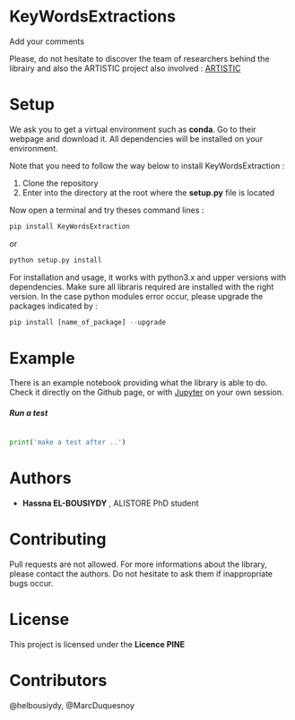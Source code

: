 KeyWordsExtractions
========================================================

Add your comments

Please, do not hesitate to discover the team of researchers behind the librairy and also the ARTISTIC project
also involved : [ARTISTIC](https://www.u-picardie.fr/erc-artistic/?L=0)


Setup
========================================================
We ask you to get a virtual environment such as **conda**. Go to their webpage and download
it. All dependencies will be installed on your environment.

Note that you need to follow the way below to install KeyWordsExtraction :

1. Clone the repository
2. Enter into the directory at the root where the **setup.py** file is located

Now open a terminal and try theses command lines :
```python
pip install KeyWordsExtraction
```
or 
```python
python setup.py install
```

For installation and usage, it works with python3.x and upper versions with dependencies.
Make sure all libraris required are installed with the right version.
In the case python modules error occur, please upgrade the packages indicated by :
```python
pip install [name_of_package] --upgrade
```

Example
========================================================


There is an example notebook providing what the library is able to do. Check it 
directly on the Github page, or with [Jupyter](https://jupyter.org/install) on your own session.

##### Run a test

```python

print('make a test after ..')

```

 Authors
 ========================================================
  - **Hassna EL-BOUSIYDY** , ALISTORE PhD student
  
 Contributing 
========================================================

Pull requests are not allowed. For more informations about the library, please
 contact the authors.
 Do not hesitate to ask them if inappropriate bugs occur.
 
 
 License
========================================================

This project is licensed under the **Licence PINE**

Contributors
========================================================
@helbousiydy, @MarcDuquesnoy
